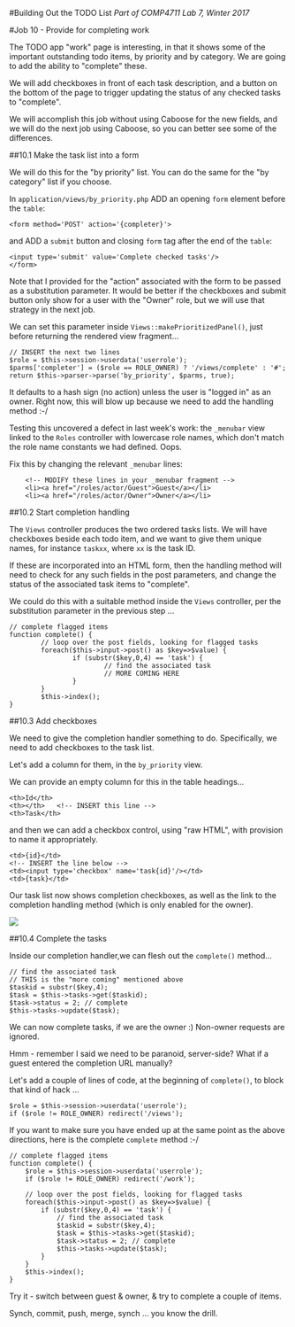 #Building Out the TODO List
_Part of COMP4711 Lab 7, Winter 2017_

#Job 10 - Provide for completing work

The TODO app "work" page is interesting, in that it shows
some of the important outstanding todo items, by priority and by
category. We are going to add the ability to "complete" these.

We will add checkboxes in front of each task description,
and a button on the bottom of the page to trigger
updating the status of any checked tasks to "complete".

We will accomplish this job without using Caboose for the new fields,
and we will do the next job using Caboose, so you can better see
some of the differences.

##10.1 Make the task list into a form

We will do this for the "by priority" list.
You can do the same for the "by category" list if
you choose.

In `application/views/by_priority.php` ADD an opening `form`
element before the `table`:

    <form method='POST' action='{completer}'>

and ADD a `submit` button and closing `form` tag after the
end of the `table`:

	<input type='submit' value='Complete checked tasks'/>
    </form>

Note that I provided for the "action" associated with the form to be
passed as a substitution parameter. It would be better if the
checkboxes and submit button only show for a user with the
"Owner" role, but we will use that strategy in the next job.

We can set this parameter inside `Views::makePrioritizedPanel()`,
just before returning the rendered view fragment...

    // INSERT the next two lines
    $role = $this->session->userdata('userrole');
    $parms['completer'] = ($role == ROLE_OWNER) ? '/views/complete' : '#';
    return $this->parser->parse('by_priority', $parms, true);

It defaults to a hash sign (no action) unless the user is "logged in"
as an owner.
Right now, this will blow up because we need to add the handling method :-/

Testing this uncovered a defect in last week's work: the `_menubar` view
linked to the `Roles` controller with lowercase role names, which
don't match the role name constants we had defined. Oops.

Fix this by changing the relevant `_menubar` lines:

        <!-- MODIFY these lines in your _menubar fragment -->
        <li><a href="/roles/actor/Guest">Guest</a></li>
        <li><a href="/roles/actor/Owner">Owner</a></li>


##10.2 Start completion handling

The `Views` controller produces the two ordered tasks lists.
We will have checkboxes beside each todo item, and we want to give
them unique names, for instance `taskxx`, where `xx` is the task ID.

If these are incorporated into an HTML form, then the handling method
will need to check for any such fields in the post parameters,
and change the status of the associated task items to "complete".

We could do this with a suitable method inside the `Views` controller,
per the substitution parameter in the previous step ...

    // complete flagged items
    function complete() {
            // loop over the post fields, looking for flagged tasks
            foreach($this->input->post() as $key=>$value) {
                    if (substr($key,0,4) == 'task') {
                            // find the associated task
                            // MORE COMING HERE
                    }
            }
            $this->index();
    }

##10.3 Add checkboxes

We need to give the completion handler something to do.
Specifically, we need to add checkboxes to the task list.

Let's add a column for them, in the `by_priority` view.

We can provide an empty column for this in the table headings...

    <th>Id</th>
    <th></th>   <!-- INSERT this line -->
    <th>Task</th>

and then we can add a checkbox control, using "raw HTML",
with provision to name it appropriately.

    <td>{id}</td>
    <!-- INSERT the line below -->
    <td><input type='checkbox' name='task{id}'/></td>
    <td>{task}</td>

Our task list now shows completion checkboxes, as well as the link
to the completion handling method (which is only enabled
for the owner).

<img class="scale" src="/pix/tutorials/todo/76.png"/>

##10.4 Complete the tasks

Inside our completion handler,we can flesh out the `complete()` method...

    // find the associated task
    // THIS is the "more coming" mentioned above
    $taskid = substr($key,4);
    $task = $this->tasks->get($taskid);
    $task->status = 2; // complete
    $this->tasks->update($task);

We can now complete tasks, if we are the owner :)
Non-owner requests are ignored.

Hmm - remember I said we need to be paranoid, server-side?
What if a guest entered the completion URL manually?

Let's add a couple of lines of code, at the beginning of
`complete()`, to block that kind of hack ...

    $role = $this->session->userdata('userrole');
    if ($role != ROLE_OWNER) redirect('/views');

If you want to make sure you have ended up at the same point as the above directions, here is
the complete `complete` method :-/

	// complete flagged items
	function complete() {
		$role = $this->session->userdata('userrole');
		if ($role != ROLE_OWNER) redirect('/work');
		
		// loop over the post fields, looking for flagged tasks
		foreach($this->input->post() as $key=>$value) {
			if (substr($key,0,4) == 'task') {
				// find the associated task
				$taskid = substr($key,4);
				$task = $this->tasks->get($taskid);
				$task->status = 2; // complete
				$this->tasks->update($task);
			}
		}
		$this->index();
	}

Try it - switch between guest & owner, & try to complete a couple of items.

<div class="alert alert-info">
Synch, commit, push, merge, synch ... you know the drill.
</div>
